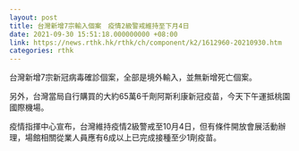 ```yaml
---
layout: post
title: 台灣新增7宗輸入個案　疫情2級警戒維持至下月4日
date: 2021-09-30 15:51:18.000000000 +08:00
link: https://news.rthk.hk/rthk/ch/component/k2/1612960-20210930.htm
categories: rthk
---
```


台灣新增7宗新冠病毒確診個案，全部是境外輸入，並無新增死亡個案。

另外，台灣當局自行購買的大約65萬6千劑阿斯利康新冠疫苗，今天下午運抵桃園國際機場。

疫情指揮中心宣布，台灣維持疫情2級警戒至10月4日，但有條件開放會展活動辦理，場館相關從業人員應有6成以上已完成接種至少1劑疫苗。
